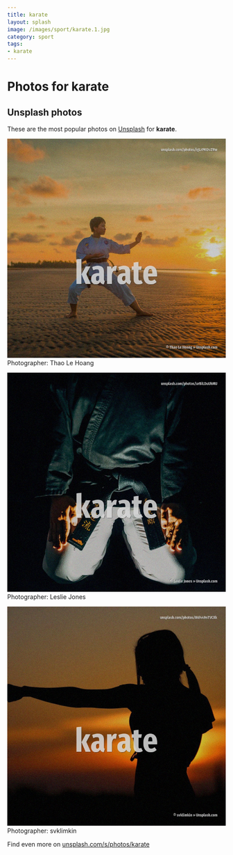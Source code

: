 ```yaml
---
title: karate
layout: splash
image: /images/sport/karate.1.jpg
category: sport
tags:
- karate
---
```

# Photos for karate
 
## Unsplash photos
These are the most popular photos on [Unsplash](https://unsplash.com) for **karate**.
 
![karate](/images/sport/karate.1.jpg)
Photographer:  Thao Le Hoang
 
![karate](/images/sport/karate.2.jpg)
Photographer:  Leslie Jones
 
![karate](/images/sport/karate.3.jpg)
Photographer:  svklimkin
 
Find even more on [unsplash.com/s/photos/karate](https://unsplash.com/s/photos/karate)
 
